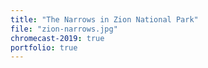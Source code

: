 ```yaml
---
title: "The Narrows in Zion National Park"
file: "zion-narrows.jpg"
chromecast-2019: true
portfolio: true
---
```

